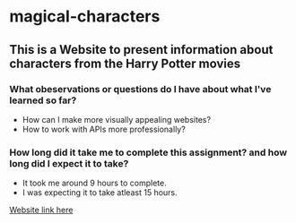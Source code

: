 # magical-characters

## This is a Website to present information about characters from the Harry Potter movies

### What obeservations or questions do I have about what I've learned so far? 
* How can I make more visually appealing websites?
* How to work with APIs more professionally?

### How long did it take me to complete this assignment? and how long did I expect it to take?
* It took me around 9 hours to complete.
* I was expecting it to take atleast 15 hours.

[Website link here](https://ahmad-hajrachid.github.io/magical-characters/)